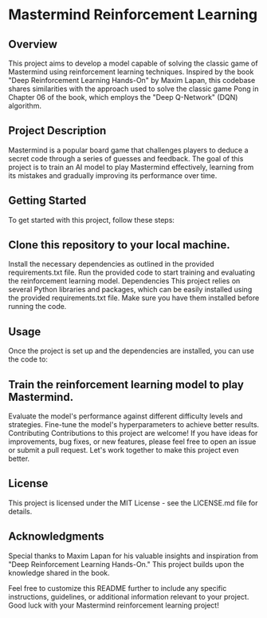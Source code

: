 # Mastermind Reinforcement Learning
## Overview
This project aims to develop a model capable of solving the classic game of Mastermind using reinforcement learning techniques. Inspired by the book "Deep Reinforcement Learning Hands-On" by Maxim Lapan, this codebase shares similarities with the approach used to solve the classic game Pong in Chapter 06 of the book, which employs the "Deep Q-Network" (DQN) algorithm.

## Project Description
Mastermind is a popular board game that challenges players to deduce a secret code through a series of guesses and feedback. The goal of this project is to train an AI model to play Mastermind effectively, learning from its mistakes and gradually improving its performance over time.

## Getting Started
To get started with this project, follow these steps:

## Clone this repository to your local machine.
Install the necessary dependencies as outlined in the provided requirements.txt file.
Run the provided code to start training and evaluating the reinforcement learning model.
Dependencies
This project relies on several Python libraries and packages, which can be easily installed using the provided requirements.txt file. Make sure you have them installed before running the code.

## Usage
Once the project is set up and the dependencies are installed, you can use the code to:

## Train the reinforcement learning model to play Mastermind.
Evaluate the model's performance against different difficulty levels and strategies.
Fine-tune the model's hyperparameters to achieve better results.
Contributing
Contributions to this project are welcome! If you have ideas for improvements, bug fixes, or new features, please feel free to open an issue or submit a pull request. Let's work together to make this project even better.

## License
This project is licensed under the MIT License - see the LICENSE.md file for details.

## Acknowledgments
Special thanks to Maxim Lapan for his valuable insights and inspiration from "Deep Reinforcement Learning Hands-On." This project builds upon the knowledge shared in the book.

Feel free to customize this README further to include any specific instructions, guidelines, or additional information relevant to your project. Good luck with your Mastermind reinforcement learning project!
